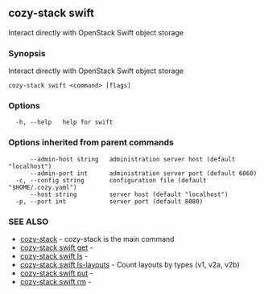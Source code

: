 ## cozy-stack swift

Interact directly with OpenStack Swift object storage

### Synopsis

Interact directly with OpenStack Swift object storage

```
cozy-stack swift <command> [flags]
```

### Options

```
  -h, --help   help for swift
```

### Options inherited from parent commands

```
      --admin-host string   administration server host (default "localhost")
      --admin-port int      administration server port (default 6060)
  -c, --config string       configuration file (default "$HOME/.cozy.yaml")
      --host string         server host (default "localhost")
  -p, --port int            server port (default 8080)
```

### SEE ALSO

* [cozy-stack](cozy-stack.md)	 - cozy-stack is the main command
* [cozy-stack swift get](cozy-stack_swift_get.md)	 - 
* [cozy-stack swift ls](cozy-stack_swift_ls.md)	 - 
* [cozy-stack swift ls-layouts](cozy-stack_swift_ls-layouts.md)	 - Count layouts by types (v1, v2a, v2b)
* [cozy-stack swift put](cozy-stack_swift_put.md)	 - 
* [cozy-stack swift rm](cozy-stack_swift_rm.md)	 - 

